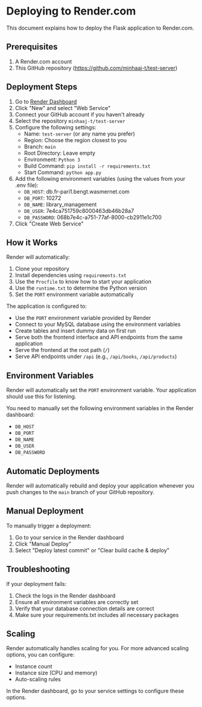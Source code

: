 # Deploying to Render.com

This document explains how to deploy the Flask application to Render.com.

## Prerequisites

1. A Render.com account
2. This GitHub repository (https://github.com/minhaaj-t/test-server)

## Deployment Steps

1. Go to [Render Dashboard](https://dashboard.render.com/)
2. Click "New" and select "Web Service"
3. Connect your GitHub account if you haven't already
4. Select the repository `minhaaj-t/test-server`
5. Configure the following settings:
   - Name: `test-server` (or any name you prefer)
   - Region: Choose the region closest to you
   - Branch: `main`
   - Root Directory: Leave empty
   - Environment: `Python 3`
   - Build Command: `pip install -r requirements.txt`
   - Start Command: `python app.py`
6. Add the following environment variables (using the values from your .env file):
   - `DB_HOST`: db.fr-pari1.bengt.wasmernet.com
   - `DB_PORT`: 10272
   - `DB_NAME`: library_management
   - `DB_USER`: 7e4ca751759c8000463db46b28a7
   - `DB_PASSWORD`: 068b7e4c-a751-77af-8000-cb2911e1c700
7. Click "Create Web Service"

## How it Works

Render will automatically:
1. Clone your repository
2. Install dependencies using `requirements.txt`
3. Use the `Procfile` to know how to start your application
4. Use the `runtime.txt` to determine the Python version
5. Set the `PORT` environment variable automatically

The application is configured to:
- Use the `PORT` environment variable provided by Render
- Connect to your MySQL database using the environment variables
- Create tables and insert dummy data on first run
- Serve both the frontend interface and API endpoints from the same application
- Serve the frontend at the root path (`/`)
- Serve API endpoints under `/api` (e.g., `/api/books`, `/api/products`)

## Environment Variables

Render will automatically set the `PORT` environment variable. Your application should use this for listening.

You need to manually set the following environment variables in the Render dashboard:
- `DB_HOST`
- `DB_PORT`
- `DB_NAME`
- `DB_USER`
- `DB_PASSWORD`

## Automatic Deployments

Render will automatically rebuild and deploy your application whenever you push changes to the `main` branch of your GitHub repository.

## Manual Deployment

To manually trigger a deployment:
1. Go to your service in the Render dashboard
2. Click "Manual Deploy"
3. Select "Deploy latest commit" or "Clear build cache & deploy"

## Troubleshooting

If your deployment fails:
1. Check the logs in the Render dashboard
2. Ensure all environment variables are correctly set
3. Verify that your database connection details are correct
4. Make sure your requirements.txt includes all necessary packages

## Scaling

Render automatically handles scaling for you. For more advanced scaling options, you can configure:
- Instance count
- Instance size (CPU and memory)
- Auto-scaling rules

In the Render dashboard, go to your service settings to configure these options.